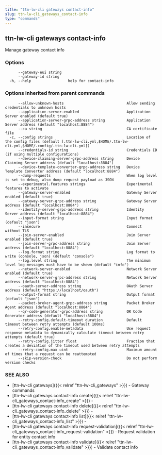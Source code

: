 ```yaml
---
title: "ttn-lw-cli gateways contact-info"
slug: ttn-lw-cli_gateways_contact-info
type: "commands"
---
```


## ttn-lw-cli gateways contact-info

Manage gateway contact info

### Options

```
      --gateway-eui string   
      --gateway-id string    
  -h, --help                 help for contact-info
```

### Options inherited from parent commands

```
      --allow-unknown-hosts                             Allow sending credentials to unknown hosts
      --application-server-enabled                      Application Server enabled (default true)
      --application-server-grpc-address string          Application Server address (default "localhost:8884")
      --ca string                                       CA certificate file
  -c, --config strings                                  Location of the config files (default [.ttn-lw-cli.yml,$HOME/.ttn-lw-cli.yml,$HOME/.config/.ttn-lw-cli.yml])
      --credentials-id string                           Credentials ID (if using multiple configurations)
      --device-claiming-server-grpc-address string      Device Claiming Server address (default "localhost:8884")
      --device-template-converter-grpc-address string   Device Template Converter address (default "localhost:8884")
      --dump-requests                                   When log level is set to debug, also dump request payload as JSON
      --experimental.features strings                   Experimental features to activate
      --gateway-server-enabled                          Gateway Server enabled (default true)
      --gateway-server-grpc-address string              Gateway Server address (default "localhost:8884")
      --identity-server-grpc-address string             Identity Server address (default "localhost:8884")
      --input-format string                             Input format (default "json")
      --insecure                                        Connect without TLS
      --join-server-enabled                             Join Server enabled (default true)
      --join-server-grpc-address string                 Join Server address (default "localhost:8884")
      --log.format string                               Log format to write (console, json) (default "console")
      --log.level string                                The minimum level log messages must have to be shown (default "info")
      --network-server-enabled                          Network Server enabled (default true)
      --network-server-grpc-address string              Network Server address (default "localhost:8884")
      --oauth-server-address string                     OAuth Server address (default "https://localhost/oauth")
      --output-format string                            Output format (default "json")
      --packet-broker-agent-grpc-address string         Packet Broker Agent address (default "localhost:8884")
      --qr-code-generator-grpc-address string           QR Code Generator address (default "localhost:8884")
      --retry-config.default-timeout duration           Default timeout between retry attempts (default 100ms)
      --retry-config.enable-metadata                    Use request response metadata to dynamically calculate timeout between retry attempts (default true)
      --retry-config.jitter float                       Fraction that creates a deviation of the timeout used between retry attempts
      --retry-config.max uint                           Maximum amount of times that a request can be reattempted
      --skip-version-check                              Do not perform version checks
```

### SEE ALSO

* [ttn-lw-cli gateways]({{< relref "ttn-lw-cli_gateways" >}})	 - Gateway commands
* [ttn-lw-cli gateways contact-info create]({{< relref "ttn-lw-cli_gateways_contact-info_create" >}})	 - 
* [ttn-lw-cli gateways contact-info delete]({{< relref "ttn-lw-cli_gateways_contact-info_delete" >}})	 - 
* [ttn-lw-cli gateways contact-info list]({{< relref "ttn-lw-cli_gateways_contact-info_list" >}})	 - 
* [ttn-lw-cli gateways contact-info request-validation]({{< relref "ttn-lw-cli_gateways_contact-info_request-validation" >}})	 - Request validation for entity contact info
* [ttn-lw-cli gateways contact-info validate]({{< relref "ttn-lw-cli_gateways_contact-info_validate" >}})	 - Validate contact info

